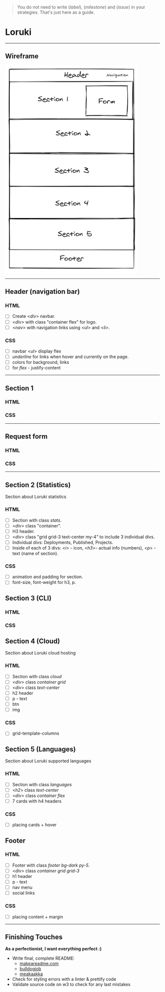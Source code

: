 > You do not need to write (_label_), (_milestone_) and (_issue_) in your strategies. That's just here as a guide.

# Loruki

---

## Wireframe

![wireframe](https://github.com/IrinaSing/Loruki-5/blob/main/Pictures/wireframe.png)

---

## Header (navigation bar)

### HTML

- [ ] Create <_div_> navbar.
- [ ] <_div_> with class "container flex" for logo.
- [ ] <_nav_> with navigation links using <_ul_> and <_li_>.

### CSS

- [ ] navbar <_ul_> display flex
- [ ] _underline_ for links when hover and currently on the page.
- [ ] colors for background, links
- [ ] for _flex_ - justify-content

---

## Section 1

### HTML

### CSS

---

## Request form

### HTML

### CSS

---

## Section 2 (Statistics)

Section about Loruki statistics

### HTML

- [ ] Section with class _stats_.
- [ ] <_div_> class "container".
- [ ] H3 header.
- [ ] <_div_> class "grid grid-3 text-center my-4" to include 3 individual divs.
- [ ] Individual divs: Deployments, Published, Projects.
- [ ] Inside of each of 3 divs: <_i_> - icon, <_h3_>- actual info (numbers), <_p_> - text (name of section).

### CSS

- [ ] animation and padding for section.
- [ ] font-size, font-weight for h3, p.

## Section 3 (CLI)

### HTML

### CSS

## Section 4 (Cloud)

Section about Loruki cloud hosting

### HTML

- [ ] Section with class _cloud_
- [ ] <_div_> class _container grid_
- [ ] <_div_> class _text-center_
- [ ] h2 header
- [ ] p - text
- [ ] btn
- [ ] img

### CSS

- [ ] grid-template-columns

## Section 5 (Languages)

Section about Loruki supported languages

### HTML

- [ ] Section with class _languages_
- [ ] <_h2_> class _text-center_
- [ ] <_div_> class _container flex_
- [ ] 7 cards with h4 headers

### CSS

- [ ] placing cards + hover

## Footer

### HTML

- [ ] Footer with class _footer bg-dark py-5_.
- [ ] <_div_> class _container grid grid-3_
- [ ] h1 header
- [ ] p - text
- [ ] nav menu
- [ ] social links

### CSS

- [ ] placing content + margin

---

## Finishing Touches

**As a perfectionist, I want everything perfect :)**

- Write final, complete README:
  - [makeareadme.com](https://www.makeareadme.com/)
  - [bulldogjob](https://bulldogjob.com/news/449-how-to-write-a-good-readme-for-your-github-project)
  - [meakaakka](https://medium.com/@meakaakka/a-beginners-guide-to-writing-a-kickass-readme-7ac01da88ab3)
- Check for styling errors with a linter & prettify code
- Validate source code on w3 to check for any last mistakes
